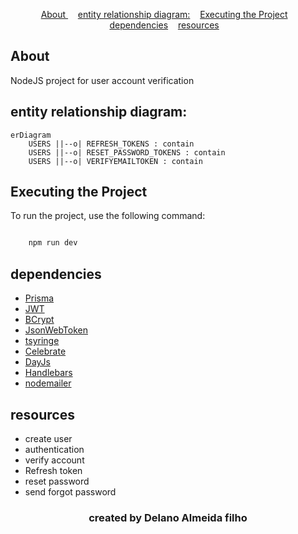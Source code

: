<p align="center">
  <a href="#-about"> About </a>&nbsp;&nbsp;&nbsp;
  <a href="#-entity-relationship-diagram:">entity relationship diagram:</a>&nbsp;&nbsp;&nbsp;
  <a href="#-Executing the Project">Executing the Project</a>&nbsp;&nbsp;&nbsp;
  <a href="#-dependencies">dependencies</a>&nbsp;&nbsp;&nbsp;
  <a href="#-resources">resources</a>&nbsp;&nbsp;&nbsp;
</p>

## About

NodeJS project for user account verification

## entity relationship diagram:

```mermaid
erDiagram
    USERS ||--o| REFRESH_TOKENS : contain
    USERS ||--o| RESET_PASSWORD_TOKENS : contain
    USERS ||--o| VERIFYEMAILTOKEN : contain
```

## Executing the Project

To run the project, use the following command:

```javascript

    npm run dev
```

## dependencies

-   [Prisma](https://www.prisma.io/)
-   [JWT](https://jwt.io)
-   [BCrypt](https://www.npmjs.com/package/bcrypt)
-   [JsonWebToken](https://www.npmjs.com/package/jsonwebtoken)
-   [tsyringe](https://www.npmjs.com/package/tsyringe)
-   [Celebrate](https://www.npmjs.com/package/celebrate)
-   [DayJs](https://www.npmjs.com/package/dayjs)
-   [Handlebars](https://www.npmjs.com/package/handlebars)
-   [nodemailer](https://www.npmjs.com/package/nodemailer)

## resources

-   create user
-   authentication
-   verify account
-   Refresh token
-   reset password
-   send forgot password

<h3 align="center">created by  Delano Almeida filho </h3>

